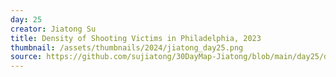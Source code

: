 ```yaml
---
day: 25
creator: Jiatong Su
title: Density of Shooting Victims in Philadelphia, 2023
thumbnail: /assets/thumbnails/2024/jiatong_day25.png
source: https://github.com/sujiatong/30DayMap-Jiatong/blob/main/day25/day25-heat_map.Rmd
---
```





